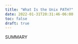 ```yaml
---
title: "What Is the Unix PATH?"
date: 2022-01-31T20:31:46-06:00
toc: false
draft: true
---
```


SUMMARY

<!--more-->
